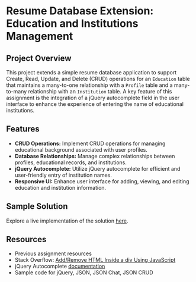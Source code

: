 # Resume Database Extension: Education and Institutions Management

## Project Overview

This project extends a simple resume database application to support Create, Read, Update, and Delete (CRUD) operations for an `Education` table that maintains a many-to-one relationship with a `Profile` table and a many-to-many relationship with an `Institution` table. A key feature of this assignment is the integration of a jQuery autocomplete field in the user interface to enhance the experience of entering the name of educational institutions.

## Features

- **CRUD Operations:** Implement CRUD operations for managing educational background associated with user profiles.
- **Database Relationships:** Manage complex relationships between profiles, educational records, and institutions.
- **jQuery Autocomplete:** Utilize jQuery autocomplete for efficient and user-friendly entry of institution names.
- **Responsive UI:** Enhance user interface for adding, viewing, and editing education and institution information.

## Sample Solution

Explore a live implementation of the solution [here](https://www.wa4e.com/solutions/res-education/).

## Resources

- Previous assignment resources
- Stack Overflow: [Add/Remove HTML Inside a div Using JavaScript](https://stackoverflow.com)
- jQuery Autocomplete [documentation](https://jqueryui.com/autocomplete/)
- Sample code for jQuery, JSON, JSON Chat, JSON CRUD
